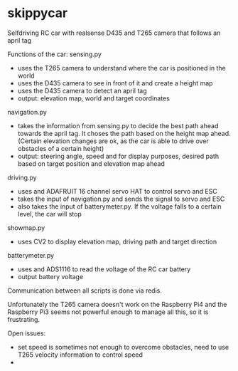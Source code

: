 # skippycar
Selfdriving RC car with realsense D435 and T265 camera that follows an april tag

Functions of the car:
sensing.py
- uses the T265 camera to understand where the car is positioned in the world
- uses the D435 camera to see in front of it and create a height map
- uses the D435 camera to detect an april tag
- output: elevation map, world and target coordinates

navigation.py
- takes the information from sensing.py to decide the best path ahead towards the april tag. It choses the path based on the height map ahead. (Certain elevation changes are ok, as the car is able to drive over obstacles of a certain height)
- output: steering angle, speed and for display purposes, desired path based on target position and elevation map ahead

driving.py
- uses and ADAFRUIT 16 channel servo HAT to control servo and ESC
- takes the input of navigation.py and sends the signal to servo and ESC
- also takes the input of batterymeter.py. If the voltage falls to a certain level, the car will stop

showmap.py
- uses CV2 to display elevation map, driving path and target direction

batterymeter.py
- uses and ADS1116 to read the voltage of the RC car battery
- output battery voltage


Communication between all scripts is done via redis.

Unfortunately the T265 camera doesn't work on the Raspberry Pi4 and the Raspberry Pi3 seems not powerful enough to manage all this, so it is frustrating.

Open issues:
- set speed is sometimes not enough to overcome obstacles, need to use T265 velocity information to control speed
-